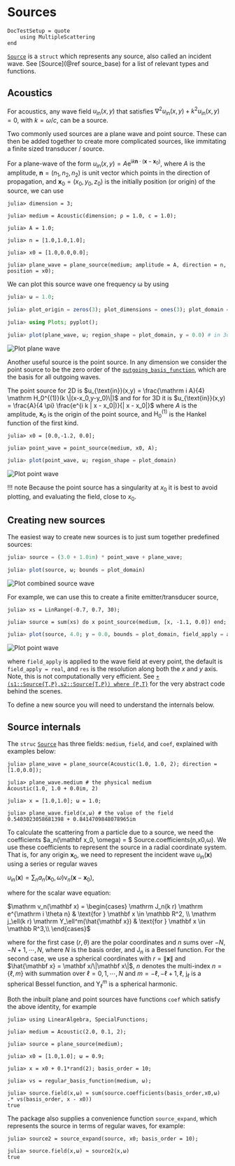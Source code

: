 # Sources

```@meta
DocTestSetup = quote
    using MultipleScattering
end
```
[`Source`](@ref) is a `struct` which represents any source, also called an incident wave. See [Source](@ref source_base) for a list of relevant types and functions.

## Acoustics

For acoustics, any wave field $u_{\text{in}}(x,y)$ that satisfies $\nabla^2 u_{\text{in}}(x,y) + k^2 u_{\text{in}}(x,y) = 0$, with $k = \omega/c$, can be a source.

Two commonly used sources are a plane wave and point source. These can then be added together to create more complicated sources, like immitating a finite sized transducer / source.

For a plane-wave of the form $u_{\text{in}}(x,y) = A \mathrm e^{\mathrm i k \mathbf n \cdot (\mathbf x - \mathbf x_0)}$, where $A$ is the amplitude, $\mathbf n = (n_1,n_2,n_2)$ is unit vector which points in the direction of propagation, and $\mathbf x_0 = (x_0,y_0,z_0)$ is the initially position (or origin) of the source, we can use
```jldoctest intro
julia> dimension = 3;

julia> medium = Acoustic(dimension; ρ = 1.0, c = 1.0);

julia> A = 1.0;

julia> n = [1.0,1.0,1.0];

julia> x0 = [1.0,0.0,0.0];

julia> plane_wave = plane_source(medium; amplitude = A, direction = n, position = x0);
```

We can plot this source wave one frequency ω by using
```julia
julia> ω = 1.0;

julia> plot_origin = zeros(3); plot_dimensions = ones(3); plot_domain = Box(plot_origin, plot_dimensions);

julia> using Plots; pyplot();

julia> plot(plane_wave, ω; region_shape = plot_domain, y = 0.0) # in 3d currently only x-z slices are plotted for a given fixed y
```
![Plot plane wave](../assets/plane-wave.png)

Another useful source is the point source. In any dimension we consider the point source to be the zero order of the [`outgoing_basis_function`](@ref), which are the basis for all outgoing waves.

The point source for 2D is $u_{\text{in}}(x,y) = \frac{\mathrm i A}{4} \mathrm H_0^{(1)}(k \|(x-x_0,y-y_0)\|)$ and for
for 3D it is $u_{\text{in}}(x,y) = \frac{A}{4 \pi} \frac{e^{i k  \| x -  x_0\|)}{\| x -  x_0\|}$ where $A$ is the amplitude,  $\mathbf x_0$ is the origin of the point source, and $\mathrm H_0^{(1)}$ is the Hankel function of the first kind.

```jldoctest intro
julia> x0 = [0.0,-1.2, 0.0];

julia> point_wave = point_source(medium, x0, A);
```
```julia
julia> plot(point_wave, ω; region_shape = plot_domain)
```
![Plot point wave](../assets/point-wave.png)

!!! note
    Because the point source has a singularity at $x_0$ it is best to avoid plotting, and evaluating the field, close to $x_0$.

## Creating new sources

The easiest way to create new sources is to just sum together predefined sources:

```julia
julia> source = (3.0 + 1.0im) * point_wave + plane_wave;

julia> plot(source, ω; bounds = plot_domain)
```
![Plot combined source wave](../assets/combined-source.png)

For example, we can use this to create a finite emitter/transducer source,
```jldoctest intro
julia> xs = LinRange(-0.7, 0.7, 30);

julia> source = sum(xs) do x point_source(medium, [x, -1.1, 0.0]) end;
```
```julia
julia> plot(source, 4.0; y = 0.0, bounds = plot_domain, field_apply = abs, res = 40)
```
![Plot point wave](../assets/transducer-source.png)

where `field_apply` is applied to the wave field at every point, the default is `field_apply = real`, and `res` is the resolution along both the $x$ and $y$ axis. Note, this is not computationally very efficient. See [`+(s1::Source{T,P},s2::Source{T,P}) where {P,T}`](@ref) for the very abstract code behind the scenes.

To define a new source you will need to understand the internals below.

## Source internals

The `struc` [`Source`](@ref) has three fields: `medium`, `field`, and `coef`, explained with examples below:
```jldoctest intro
julia> plane_wave = plane_source(Acoustic(1.0, 1.0, 2); direction = [1.0,0.0]);

julia> plane_wave.medium # the physical medium
Acoustic(1.0, 1.0 + 0.0im, 2)

julia> x = [1.0,1.0]; ω = 1.0;

julia> plane_wave.field(x,ω) # the value of the field
0.5403023058681398 + 0.8414709848078965im
```

To calculate the scattering from a particle due to a source, we need the coefficients $a_n(\mathbf x_0, \omega) = $ Source.coefficients(n,x0,ω). We use these coefficients to represent the source in a radial coordinate system. That is, for any origin $\mathbf x_0$, we need to represent the incident wave $u_{\text{in}}(\mathbf x)$ using a series or regular waves

$u_{\text{in}}(\mathbf x) = \sum_n a_n(\mathbf x_0, \omega) \mathrm v_n(\mathbf x - \mathbf x_0),$  

where for the scalar wave equation:

$\mathrm v_n(\mathbf x) = \begin{cases}
   \mathrm J_n(k r) \mathrm e^{\mathrm i \theta n} & \text{for } \mathbf x \in \mathbb R^2, \\
   \mathrm j_\ell(k r) \mathrm Y_\ell^m(\hat{\mathbf x}) & \text{for } \mathbf x \in \mathbb R^3,\\
\end{cases}$

where for the first case $(r,\theta)$ are the polar coordinates and $n$ sums over $-N,-N+1, \cdots, N$, where $N$ is the basis order, and $\mathrm J_n$ is a Bessel function.
For the second case, we use a spherical coordinates with $r = \| \mathbf x\|$ and $\hat{\mathbf x} = \mathbf x/\|\mathbf x\|$, $n$ denotes the multi-index $n=\{\ell,m\}$ with summation over $\ell = 0, 1, \cdots,N$ and $m=-\ell,-\ell+1,\ell$, $\mathrm j_\ell$ is a spherical Bessel function, and $\mathrm Y_\ell^m$ is a spherical harmonic.

Both the inbuilt plane and point sources have functions `coef` which satisfy the above identity, for example
```jldoctest intro
julia> using LinearAlgebra, SpecialFunctions;

julia> medium = Acoustic(2.0, 0.1, 2);

julia> source = plane_source(medium);

julia> x0 = [1.0,1.0]; ω = 0.9;

julia> x = x0 + 0.1*rand(2); basis_order = 10;

julia> vs = regular_basis_function(medium, ω);

julia> source.field(x,ω) ≈ sum(source.coefficients(basis_order,x0,ω) .* vs(basis_order, x - x0))
true
```

The package also supplies a convenience function `source_expand`, which represents the source in terms of regular waves, for example:  
```jldoctest intro
julia> source2 = source_expand(source, x0; basis_order = 10);

julia> source.field(x,ω) ≈ source2(x,ω)
true
```
